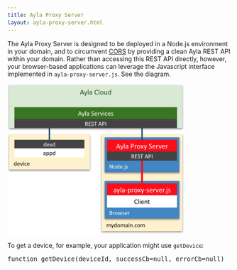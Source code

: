 ```yaml
---
title: Ayla Proxy Server
layout: ayla-proxy-server.html
---
```


The Ayla Proxy Server is designed to be deployed in a Node.js environment in your domain, and to circumvent [CORS](https://en.wikipedia.org/wiki/Cross-origin_resource_sharing) by providing a clean Ayla REST API within your domain. Rather than accessing this REST API directly, however, your browser-based applications can leverage the Javascript interface implemented in <code>ayla-proxy-server.js</code>. See the diagram.

<a href="ayla-proxy-server.png"><img src="ayla-proxy-server.png" width="400"></a>

To get a device, for example, your application might use <code>getDevice</code>:

<pre>
function getDevice(deviceId, successCb=null, errorCb=null)
</pre>

